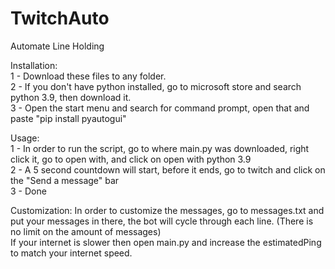 # TwitchAuto
Automate Line Holding

Installation:<br>
1 - Download these files to any folder.<br>
2 - If you don't have python installed, go to microsoft store and search python 3.9, then download it.<br>
3 - Open the start menu and search for command prompt, open that and paste "pip install pyautogui"

Usage:<br>
1 - In order to run the script, go to where main.py was downloaded, right click it, go to open with, and click on open with python 3.9<br>
2 - A 5 second countdown will start, before it ends, go to twitch and click on the "Send a message" bar<br>
3 - Done

Customization:
In order to customize the messages, go to messages.txt and put your messages in there, the bot will cycle through each line. (There is no limit on the amount of messages)<br>
If your internet is slower then open main.py and increase the estimatedPing to match your internet speed.
